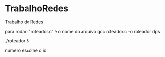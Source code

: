 # TrabalhoRedes
Trabalho de Redes 


para rodar:
"roteador.c" é o nome do arquivo
gcc roteador.c -o roteador
dps 

./roteador 5

numero escolhe o id
